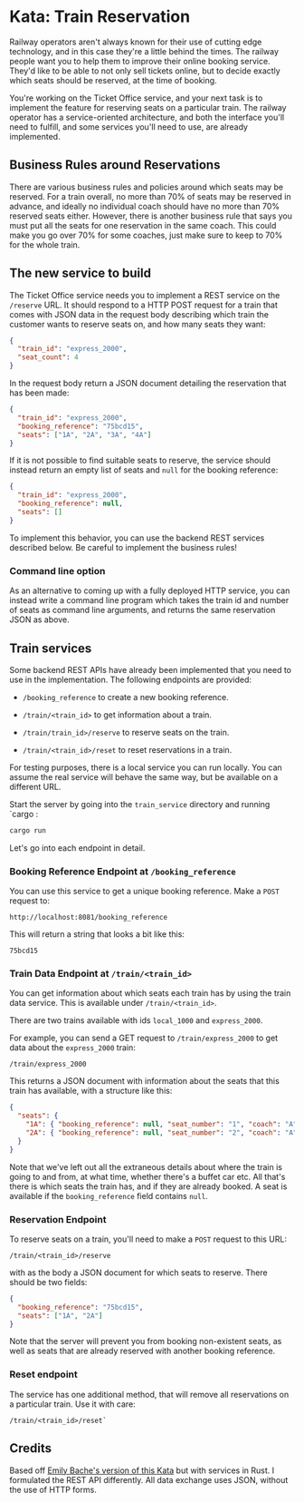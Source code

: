 # Kata: Train Reservation

Railway operators aren't always known for their use of cutting edge technology,
and in this case they're a little behind the times. The railway people want you
to help them to improve their online booking service. They'd like to be able to
not only sell tickets online, but to decide exactly which seats should be
reserved, at the time of booking.

You're working on the Ticket Office service, and your next task is to implement
the feature for reserving seats on a particular train. The railway operator has
a service-oriented architecture, and both the interface you'll need to fulfill,
and some services you'll need to use, are already implemented.

## Business Rules around Reservations

There are various business rules and policies around which seats may be
reserved. For a train overall, no more than 70% of seats may be reserved in
advance, and ideally no individual coach should have no more than 70% reserved
seats either. However, there is another business rule that says you must put
all the seats for one reservation in the same coach. This could make you go
over 70% for some coaches, just make sure to keep to 70% for the whole train.

## The new service to build

The Ticket Office service needs you to implement a REST service on the
`/reserve` URL. It should respond to a HTTP POST request for a train that comes
with JSON data in the request body describing which train the customer wants to
reserve seats on, and how many seats they want:

```json
{
  "train_id": "express_2000",
  "seat_count": 4
}
```

In the request body return a JSON document detailing the reservation that has been
made:

```json
{
  "train_id": "express_2000",
  "booking_reference": "75bcd15",
  "seats": ["1A", "2A", "3A", "4A"]
}
```

If it is not possible to find suitable seats to reserve, the service should
instead return an empty list of seats and `null` for the booking
reference:

```json
{
  "train_id": "express_2000",
  "booking_reference": null,
  "seats": []
}
```

To implement this behavior, you can use the backend REST services described
below. Be careful to implement the business rules!

### Command line option

As an alternative to coming up with a fully deployed HTTP service, you can
instead write a command line program which takes the train id and number of
seats as command line arguments, and returns the same reservation JSON as above.

## Train services

Some backend REST APIs have already been implemented that you need to use in
the implementation. The following endpoints are provided:

- `/booking_reference` to create a new booking reference.

- `/train/<train_id>` to get information about a train.

- `/train/train_id>/reserve` to reserve seats on the train.

- `/train/<train_id>/reset` to reset reservations in a train.

For testing purposes, there is a local service you can run locally. You can
assume the real service will behave the same way, but be available on a
different URL.

Start the server by going into the `train_service` directory and running `cargo :

```bash
cargo run
```

Let's go into each endpoint in detail.

### Booking Reference Endpoint at `/booking_reference`

You can use this service to get a unique booking reference. Make a `POST`
request to:

```
http://localhost:8081/booking_reference
```

This will return a string that looks a bit like this:

```
75bcd15
```

### Train Data Endpoint at `/train/<train_id>`

You can get information about which seats each train has by using the train
data service. This is available under `/train/<train_id>`.

There are two trains available with ids `local_1000` and `express_2000`.

For example, you can send a GET request to `/train/express_2000` to get data about
the `express_2000` train:

```
/train/express_2000
```

This returns a JSON document with information about the seats that this train
has available, with a structure like this:

```json
{
  "seats": {
    "1A": { "booking_reference": null, "seat_number": "1", "coach": "A" },
    "2A": { "booking_reference": null, "seat_number": "2", "coach": "A" }
  }
}
```

Note that we've left out all the extraneous details about where the train is
going to and from, at what time, whether there's a buffet car etc. All that's
there is which seats the train has, and if they are already booked. A seat is
available if the `booking_reference` field contains `null`.

### Reservation Endpoint

To reserve seats on a train, you'll need to make a `POST` request to this URL:

```
/train/<train_id>/reserve
```

with as the body a JSON document for which seats to reserve. There should be
two fields:

```json
{
  "booking_reference": "75bcd15",
  "seats": ["1A", "2A"]
}
```

Note that the server will prevent you from booking non-existent seats, as well
as seats that are already reserved with another booking reference.

### Reset endpoint

The service has one additional method, that will remove all reservations on a
particular train. Use it with care:

```
/train/<train_id>/reset`
```

## Credits

Based off [Emily Bache's version of this
Kata](https://github.com/emilybache/KataTrainReservation) but with services in
Rust. I formulated the REST API differently. All data exchange uses JSON,
without the use of HTTP forms.
